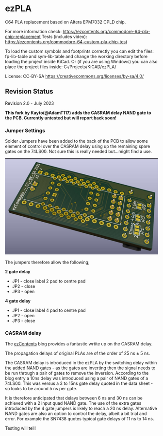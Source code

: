 # ezPLA

C64 PLA replacement based on Altera EPM7032 CPLD chip.

For more information check: https://ezcontents.org/commodore-64-pla-chip-replacement
Tests (includes video): https://ezcontents.org/commodore-64-custom-pla-chip-test

To load the custom symbols and footprints correctly you can edit the files: fp-lib-table and sym-lib-table and change the working directory before loading the project inside KiCad. Or (if you are using Windows) you can also place the project files inside: C:/Projects/KiCAD/ezPLA/

License: CC-BY-SA https://creativecommons.org/licenses/by-sa/4.0/

## Revision Status

Revision 2.0 - July 2023

**This fork by Kayto(@AdamT117) adds the CASRAM delay NAND gate to the PCB. Currently untested but will report back soon!**

### Jumper Settings

Solder Jumpers have been added to the back of the PCB to allow some element of control over the CASRAM delay using up the remaining spare gates on the 74LS00.
Not sure this is really needed but...might find a use. 

![](https://github.com/Kayto/ezPLA-PCB/blob/main/ezPLAv2.0%20back.jpg)

The jumpers therefore allow the following;

**2 gate delay**

* JP1 - close label 2 pad to centre pad
* JP2 - close
* JP3 - open

**4 gate delay**
* JP1 - close label 4 pad to centre pad
* JP2 - open
* JP3 - close

### CASRAM delay
The [ezContents](https://ezcontents.org/troubleshooting-c64-pla-chip-replacement) blog provides a fantastic wrtite up on the CASRAM delay.

The propagation delays of original PLAs are of the order of 25 ns ± 5 ns.

The CASRAM delay is introduced in the ezPLA by the switching delay within the added NAND gates - as the gates are inverting then the signal needs to be run through a pair of gates to remove the inversion.
According to the blog entry a 10ns delay was introduced using a pair of NAND gates of a 74LS00. This was versus a 3 to 15ns gate delay quoted in the data sheet - so looks to be around 5 ns per gate.

It is therefore anticipated that delays between 6 ns and 30 ns can be achieved with a 2 input quad NAND gate. The use of the extra gates introduced by the 4 gate jumpers is likely to reach a 20 ns delay.
Alternative NAND gates are also an option to control the delay, albeit a bit trial and error. For example the SN7438 quotes typical gate delays of 11 ns to 14 ns.

Testing will tell!




